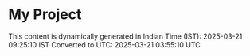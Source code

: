 # My Project

This content is dynamically generated in Indian Time (IST): 2025-03-21 09:25:10 IST
Converted to UTC: 2025-03-21 03:55:10 UTC
